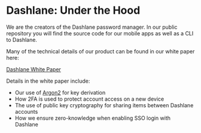 # Dashlane: Under the Hood

We are the creators of the Dashlane password manager. In our public repository you will find the source code for our mobile apps as well as a CLI to Dashlane.


Many of the technical details of our product can be found in our white paper here:

[Dashlane White Paper](https://www.dashlane.com/download/whitepaper-en.pdf)

Details in the white paper include:

- Our use of [Argon2](https://github.com/P-H-C/phc-winner-argon2) for key derivation
- How 2FA is used to protect account access on a new device
- The use of public key cryptography for sharing items between Dashlane accounts
- How we ensure zero-knowledge when enabling SSO login with Dashlane
